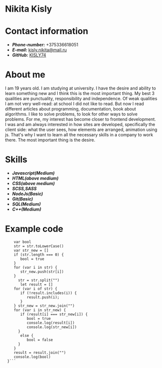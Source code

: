 # Nikita Kisly
# Contact information
* **_Phone-number:_** +375336618051
* **_E-mail:_** kisly.nikita@mail.ru
* **_GitHub:_** [KISLY74](https://github.com/KISLY74)

# About me
I am 19 years old. I am studying at university. I have the desire and ability to learn something new and I think this is the most important thing. My best 3 qualities are punctuality, responsibility and independence. Of weak qualities I am not very well-read: at school I did not like to read. But now I read different articles about programming, documentation, book about algorithms. I like to solve problems, to look for other ways to solve problems. For me, my interest has become closer to frontend development. I was and am always interested in how sites are developed, specifically the client side: what the user sees, how elements are arranged, animation using js. That's why I want to learn all the necessary skills in a company to work there. The most important thing is the desire.

# Skills
* **_Javascript(Medium)_** 
* **_HTML(above medium)_**
* **_CSS(above medium)_**
* **_SCSS,SASS_**
* **_NodeJs(Basic)_**
* **_Git(Basic)_**
* **_SQL(Medium)_**
* **_C++(Medium)_**

# Example code
```function isIsogram(str) {
    var bool
    str = str.toLowerCase()
    var str_new = []
    if (str.length === 0) {
       bool = true
    }
    for (var i in str) {
       str_new.push(str[i])
    }
      str = str.split("")
       let result = []
    for (var i of str) {
       if (!result.includes(i)) {
          result.push(i);
       }
    } str_new = str_new.join("")
    for (var i in str_new) {
       if (result[i] === str_new[i]) {
          bool = true
          console.log(result[i])
          console.log(str_new[i])
      }
       else {
          bool = false
      }
    }
    result = result.join("")
    console.log(bool)
 }```
